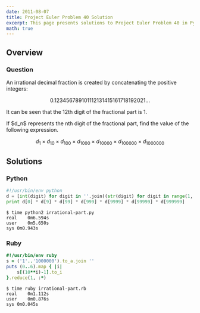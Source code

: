```yaml
---
date: 2011-08-07
title: Project Euler Problem 40 Solution
excerpt: This page presents solutions to Project Euler Problem 40 in Python and Ruby.
math: true
---
```



## Overview


### Question

<p>
An irrational decimal fraction is created by concatenating the positive integers:
</p>

$$0.123456789101112131415161718192021\dots$$

<p>
It can be seen that the 12th digit of the fractional part is 1.
</p>

<p>
If $d_n$ represents the nth digit of the fractional part, find the value of the following expression.
</p>

$$d_1 \times d_{10} \times d_{100} \times d_{1000} \times d_{10000} \times d_{100000} \times d_{1000000}$$






## Solutions

### Python

```python
#!/usr/bin/env python
d = [int(digit) for digit in ''.join((str(digit) for digit in range(1, 10000001)))]
print d[0] * d[9] * d[99] * d[999] * d[9999] * d[99999] * d[999999]
```


```
$ time python2 irrational-part.py
real	0m6.594s
user	0m5.650s
sys	0m0.943s
```



### Ruby

```ruby
#!/usr/bin/env ruby
s = ('1'..'1000000').to_a.join ''
puts (0..6).map { |i|
	s[(10**i)-1].to_i
}.reduce(1, :*)
```


```
$ time ruby irrational-part.rb
real	0m1.112s
user	0m0.876s
sys	0m0.045s
```


